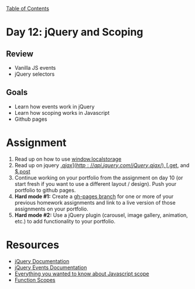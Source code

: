 [Table of Contents](/README.md)

# Day 12: jQuery and Scoping

## Review
- Vanilla JS events
- jQuery selectors

## Goals
- Learn how events work in jQuery
- Learn how scoping works in Javascript
- Github pages


# Assignment
1. Read up on how to use [window.localstorage](https://developer.mozilla.org/en-US/docs/Web/API/Window.localStorage)
2. Read up on jquery [$.ajax](http://api.jquery.com/jQuery.ajax/), [$.get](http://api.jquery.com/jQuery.get/), and [$.post](http://api.jquery.com/jQuery.post/)
3. Continue working on your portfolio from the assignment on day 10 (or start fresh if you want to use a different layout / design). Push your portfolio to github pages.
4. **Hard mode #1:** Create a [gh-pages branch](https://help.github.com/articles/creating-project-pages-manually/) for one or more of your previous homework assignments and link to a live version of those assignments on your portfolio.
5. **Hard mode #2:** Use a jQuery plugin (carousel, image gallery, animation, etc.) to add functionality to your portfolio.

# Resources
- [jQuery Documentation](http://api.jquery.com/)
- [jQuery Events Documentation](http://api.jquery.com/category/events/)
- [Everything you wanted to know about Javascript scope](http://toddmotto.com/everything-you-wanted-to-know-about-javascript-scope/)
- [Function Scopes](http://bonsaiden.github.io/JavaScript-Garden/#function.scopes)